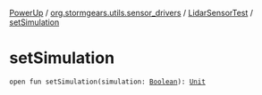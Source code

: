 [PowerUp](../../index.md) / [org.stormgears.utils.sensor_drivers](../index.md) / [LidarSensorTest](index.md) / [setSimulation](./set-simulation.md)

# setSimulation

`open fun setSimulation(simulation: `[`Boolean`](https://kotlinlang.org/api/latest/jvm/stdlib/kotlin/-boolean/index.html)`): `[`Unit`](https://kotlinlang.org/api/latest/jvm/stdlib/kotlin/-unit/index.html)